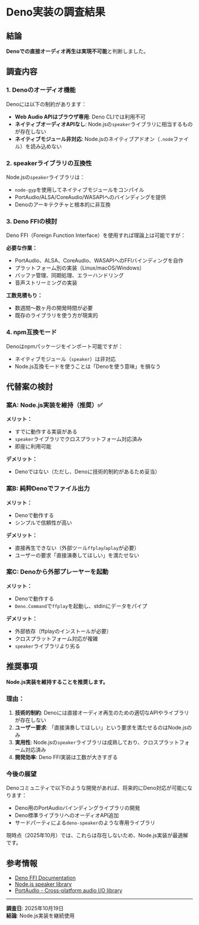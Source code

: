 # Deno実装の調査結果

## 結論

**Denoでの直接オーディオ再生は実現不可能**と判断しました。

## 調査内容

### 1. Denoのオーディオ機能

Denoには以下の制約があります：

- **Web Audio APIはブラウザ専用**: Deno CLIでは利用不可
- **ネイティブオーディオAPIなし**: Node.jsの`speaker`ライブラリに相当するものが存在しない
- **ネイティブモジュール非対応**: Node.jsのネイティブアドオン（`.node`ファイル）を読み込めない

### 2. speakerライブラリの互換性

Node.jsの`speaker`ライブラリは：

- `node-gyp`を使用してネイティブモジュールをコンパイル
- PortAudio/ALSA/CoreAudio/WASAPIへのバインディングを提供
- Denoのアーキテクチャと根本的に非互換

### 3. Deno FFIの検討

Deno FFI（Foreign Function Interface）を使用すれば理論上は可能ですが：

**必要な作業：**
- PortAudio、ALSA、CoreAudio、WASAPIへのFFIバインディングを自作
- プラットフォーム別の実装（Linux/macOS/Windows）
- バッファ管理、同期処理、エラーハンドリング
- 音声ストリーミングの実装

**工数見積もり：**
- 数週間〜数ヶ月の開発時間が必要
- 既存のライブラリを使う方が現実的

### 4. npm互換モード

Denoはnpmパッケージをインポート可能ですが：

- ネイティブモジュール（`speaker`）は非対応
- Node.js互換モードを使うことは「Denoを使う意味」を損なう

## 代替案の検討

### 案A: Node.js実装を維持（推奨）✅

**メリット：**
- すでに動作する実装がある
- `speaker`ライブラリでクロスプラットフォーム対応済み
- 即座に利用可能

**デメリット：**
- Denoではない（ただし、Denoに技術的制約があるため妥当）

### 案B: 純粋Denoでファイル出力

**メリット：**
- Denoで動作する
- シンプルで信頼性が高い

**デメリット：**
- 直接再生できない（外部ツール`ffplay`/`aplay`が必要）
- ユーザーの要求「直接演奏してほしい」を満たせない

### 案C: Denoから外部プレーヤーを起動

**メリット：**
- Denoで動作する
- `Deno.Command`で`ffplay`を起動し、stdinにデータをパイプ

**デメリット：**
- 外部依存（ffplayのインストールが必要）
- クロスプラットフォーム対応が複雑
- `speaker`ライブラリより劣る

## 推奨事項

**Node.js実装を維持することを推奨します。**

### 理由：

1. **技術的制約**: Denoには直接オーディオ再生のための適切なAPIやライブラリが存在しない
2. **ユーザー要求**: 「直接演奏してほしい」という要求を満たせるのはNode.jsのみ
3. **実用性**: Node.jsの`speaker`ライブラリは成熟しており、クロスプラットフォーム対応済み
4. **開発効率**: Deno FFI実装は工数が大きすぎる

### 今後の展望

Denoコミュニティで以下のような開発があれば、将来的にDeno対応が可能になります：

- Deno用のPortAudioバインディングライブラリの開発
- Deno標準ライブラリへのオーディオAPI追加
- サードパーティによる`deno-speaker`のような専用ライブラリ

現時点（2025年10月）では、これらは存在しないため、Node.js実装が最適解です。

## 参考情報

- [Deno FFI Documentation](https://deno.land/manual/runtime/ffi_api)
- [Node.js speaker library](https://github.com/TooTallNate/node-speaker)
- [PortAudio - Cross-platform audio I/O library](http://www.portaudio.com/)

---

**調査日**: 2025年10月19日  
**結論**: Node.js実装を継続使用
